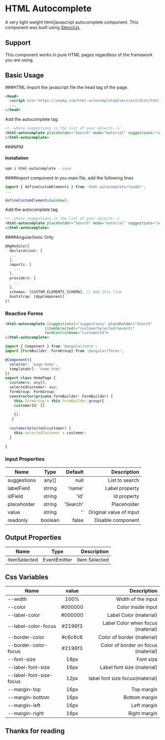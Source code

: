 # HTML Autocomplete

A very light weight html/javascript autocomplete component.
This component was built using [StencilJs](https://stenciljs.com/).

## Support
This component works in pure HTML pages regardless of the framework
you are using.

## Basic Usage
###HTML
Import the javascript file the head tag of the page.
```html
<head>
  <script src='https://unpkg.com/html-autocomplete@[version]/dist/html-autocomplete.js'></script>
  ...
</head>
```
Add the autocomplete tag
```html
<!--where suggestions is the list of your objects-->
<html-autocomplete placeholder="Search" mode="material" suggestions="suggestions" (itemSelected)="fuction($event)">
</html-autocomplate>
```
###NPM
#### Installation
```BASH
npm i html-autocomplete --save
```
####Import component
In you main file, add the following lines
```typescript
import { defineCustomElements } from 'html-autocomplete/loader';
...

defineCustomElements(window);
```
Add the autocomplete tag
```html
<!--where suggestions is the list of your objects-->
<html-autocomplete placeholder="Search" mode="material" suggestions="suggestions" (itemSelected)="fuction($event)">
</html-autocomplate>
```
####Angular/Ionic Only

```TYPESCRIPT
@NgModule({
  declarations: [
  ...
  ],
  imports: [
    ...
  ],
  providers: [
    ...
  ],
  schemas: [CUSTOM_ELEMENTS_SCHEMA], // Add this line
  bootstrap: [AppComponent]
})
```

### Reactive Forms
```HTML
<html-autocomplete [suggestions]="suggestions" placeholder="Search"
                  (itemSelected)="customerSelected($event)"
                  formControlName="customerId">
</html-autocomplete>
```

```TYPESCRIPT
import { Component } from '@angular/core';
import {FormBuilder, FormGroup} from '@angular/forms';

@Component({
  selector: 'page-home',
  templateUrl: 'home.html'
})
export class HomePage {
  customers: any[];
  selectedCustomer: any;
  formGroup: FormGroup;
  constructor(private formBuilder: FormBuilder) {
    this.formGroup = this.formBuilder.group({
    customerId: []
    ...
    });
   }
  
  customerSelected(customer) {
    this.selectedCustomer = customer;
  }
  
}
```

### Input Properties

| Name          | Type          | Default   | Description             |
| --------------|:-------------:| ---------:|------------------------:|
| suggestions   | any[]         | null      |List to search           |
| labelField    | string        | 'name'    |Label property           |
| idField       | string        | 'id'      |Id property              |
| placeholder   | string        | 'Search'  |Placeholder              |
| value   | string         | ''        |Original value  of input |
| readonly      | boolean       | false     |Disable component        |


## Output Properties

| Name          | Type          | Description             |
| --------------|:-------------:|------------------------:|
| itemSelected  | EventEmitter  |Item Selected            |

## Css Variables

| Name                   | value         | Description             |
| --------------         |:-------------:|------------------------:|
| --width                | 100%          |Width of the input       |
| --color                | #000000       |Color inside input       |
| --label-color          | #000000       |Label Color (material)    |
| --label-color-focus    | #2196f3       |Label Color when focus (material)      |
| --border-color         | #c6c6c6       |Color of border (material)       |
| --border-color-focus   | #2196f3       |Color of border on focus (material)       |
| --font-size            | 18px          |Font size       |
| --label-font-size      | 16px          |Label font size (material)       |
| --label-font-size-focus| 12px          |label font size focus(material)       |
| --margin-top           | 16px          |Top margin       |
| --margin-bottom        | 16px          |Bottom margin       |
| --margin-left          | 16px          |Left margin       |
| --margin-right         | 16px          |Right margin      |


## Thanks for reading
